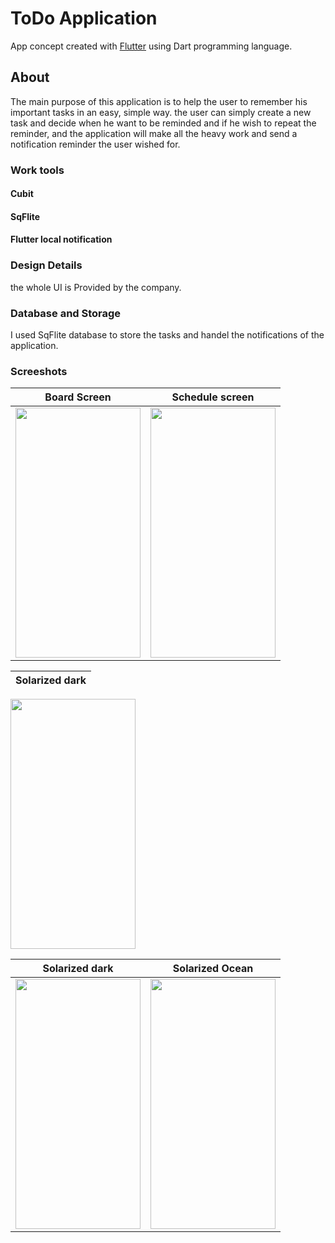 # ToDo Application

App concept created with [Flutter](https://flutter.dev/) using Dart programming language.

## About

The main purpose of this application is to help the user to remember his important tasks in an easy, simple way. the user can simply create a new task and decide when he want to be reminded and if he wish to repeat the reminder, and the application will make all the heavy work and send a notification reminder the user wished for.

### Work tools
#### Cubit 
#### SqFlite
#### Flutter local notification


### Design Details
the whole UI is Provided by the company. 

### Database and Storage
I used SqFlite database to store the tasks and handel the notifications of the application.

### Screeshots

Board Screen                    |  Schedule screen               |
:------------------------------:|:------------------------------:|
<img screenshot-1654811860575 src="https://user-images.githubusercontent.com/80913778/181430607-c11a2970-87a1-43e4-a4cf-c1630ef573f2.png" width="200" height="400"> | <img screenshot-1654811860575 src="https://user-images.githubusercontent.com/80913778/181430609-85991013-8490-4ac5-b440-29e04c3082bc.png" width="200" height="400"> |

Solarized dark             |   
:-------------------------:| 
<img screenshot-1654811860575 src="https://user-images.githubusercontent.com/80913778/181430617-c5d716d8-5e49-4290-9b97-8c4c29ba2781.png" width="200" height="400">  

Solarized dark             |  Solarized Ocean          |   
:-------------------------:|:-------------------------:| 
<img screenshot-1654811860575 src="https://user-images.githubusercontent.com/80913778/181430620-b451b8cb-ce13-4d8e-a78a-3a27bf734972.png" width="200" height="400"> |  <img screenshot-1654811860575 src="https://user-images.githubusercontent.com/80913778/181430624-d431c11d-f93c-4256-8786-aca85fe20990.png" width="200" height="400"> |






